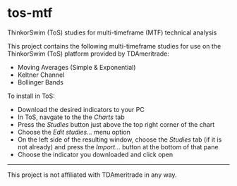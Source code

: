 # tos-mtf
ThinkorSwim (ToS) studies for multi-timeframe (MTF) technical analysis

This project contains the following multi-timeframe studies for use on the ThinkorSwim (ToS) platform provided by TDAmeritrade:

* Moving Averages (Simple & Exponential)
* Keltner Channel
* Bollinger Bands

To install in ToS:

* Download the desired indicators to your PC
* In ToS, navgate to the the *Charts* tab
* Press the *Studies* button just above the top right corner of the chart
* Choose the *Edit studies...* menu option
* On the left side of the resulting window, choose the *Studies* tab (if it is not already) and press the *Import...* button at the bottom of that pane
* Choose the indicator you downloaded and click open

***
This project is not affiliated with TDAmeritrade in any way.
